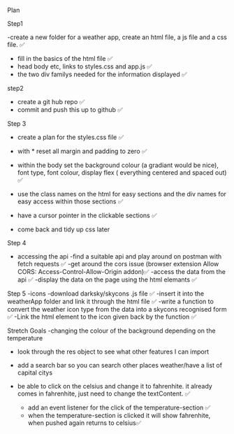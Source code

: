 Plan

Step1

-create a new folder for a weather app, create an html file, a js file and a css file. ✅

- fill in the basics of the html file ✅
- head body etc, links to styles.css and app.js ✅
- the two div familys needed for the information displayed ✅

step2

- create a git hub repo ✅
- commit and push this up to github ✅

Step 3

- create a plan for the styles.css file ✅
- with \* reset all margin and padding to zero ✅
- within the body set the background colour (a gradiant would be nice), font type, font colour, display flex ( everything centered and spaced out) ✅
- use the class names on the html for easy sections and the div names for easy access within those sections ✅
- have a cursor pointer in the clickable sections ✅

- come back and tidy up css later

Step 4

- accessing the api
  -find a suitable api and play around on postman with fetch requests ✅
  -get around the cors issue (browser extension Allow CORS: Access-Control-Allow-Origin addon)✅
  -access the data from the api ✅
  -display the data on the page using the html elemants ✅

Step 5
-icons
-download darksky/skycons .js file ✅
-insert it into the weatherApp folder and link it through the html file ✅
-write a function to convert the weather icon type from the data into a skycons recognised form ✅
-Link the html element to the icon given back by the function ✅

Stretch Goals
-changing the colour of the background depending on the temperature
- look through the res object to see what other features I can import
- add a search bar so you can search other places weather/have a list of capital citys


- be able to click on the celsius and change it to fahrenhite. it already comes in fahrenhite, just need to change the textContent. ✅
  - add an event listener for the click of the temperature-section ✅
  - when the temperature-section is clicked it will show fahrenhite, when pushed again returns to celsius✅
  